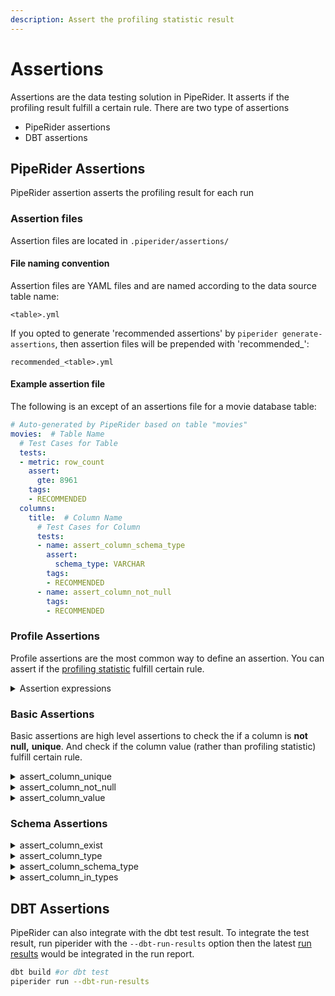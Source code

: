 ```yaml
---
description: Assert the profiling statistic result
---
```


# Assertions

Assertions are the data testing solution in PipeRider. It asserts if the profiling result fulfill a certain rule. There are two type of assertions

* PipeRider assertions
* DBT assertions

## PipeRider Assertions

PipeRider assertion asserts the profiling result for each run

### Assertion files

Assertion files are located in `.piperider/assertions/`

#### File naming convention

Assertion files are YAML files and are named according to the data source table name:

`<table>.yml`

If you opted to generate 'recommended assertions' by `piperider generate-assertions`, then assertion files will be prepended with 'recommended\_':

`recommended_<table>.yml`

#### Example assertion file

The following is an except of an assertions file for a movie database table:

```yaml
# Auto-generated by PipeRider based on table "movies"
movies:  # Table Name
  # Test Cases for Table
  tests:
  - metric: row_count
    assert:
      gte: 8961
    tags:
    - RECOMMENDED
  columns:
    title:  # Column Name
      # Test Cases for Column
      tests:
      - name: assert_column_schema_type
        assert:
          schema_type: VARCHAR
        tags:
        - RECOMMENDED
      - name: assert_column_not_null
        tags:
        - RECOMMENDED
```

### Profile Assertions

Profile assertions are the most common way to define an assertion. You can assert if the [profiling statistic](profile.md) fulfill certain rule.&#x20;

<details>

<summary>Assertion expressions</summary>

Description: Profiling-based assertions are assert the value of a profiling field.

* Metric: The profile field defined in [profling](https://app.gitbook.com/s/UsYS3zzeqKu12WDMiMAL/\~/changes/92/get-started/run/profile)
* Assert:
  * `gte`: the value should be greater than or equal to
  * `gt`: the value should be greater than
  * `lte`: the value should be less than or equal to
  * `lt`: the value should be less than
  * `eq`: the value should equal to
  * `ne`: the value should not equal to

The row count should be <= 1000000

```yaml
world_city:
  tests:
  - metric: row_count
    assert:
      lte: 1000000
```

The missing percentage should be <= 0.01

```yaml
world_city:
  columns:
    country_code:
      tests:
      - metric: nulls_p
        assert:
          lte: 0.01
```

The median should be between \[10, 20]

```yaml
world_city:
  columns:
    country_code:
      tests:
      - metric: p50
        assert:
          gte: 10
          lte: 20
```

</details>

### Basic Assertions

Basic assertions are high level assertions to check the if a column is **not null,** **unique**. And check if the column value (rather than profiling statistic) fulfill certain rule.

<details>

<summary>assert_column_unique</summary>

* Description: The values of column must be unique.
* Assert: None
* Tags:

```yaml
world_city:
  columns:
    country_code:
      tests:
      - name: assert_column_unique
        tags:
          - dialing code
```

</details>

<details>

<summary>assert_column_not_null</summary>

* Description: The values of the column must not be null.
* Assert: None
* Tags:

```yaml
world_city:
  columns:
    name:
      tests:
      - name: assert_column_not_null
        tags:
          - city name
```

</details>

<details>

<summary>assert_column_value</summary>

* Description: Assert the column value should be in the range.
* Assert:
  * `gte`: the value should be greater than or equal to
  * `gt`: the value should be greater than
  * `lte`: the value should be less than or equal to
  * `lt`: the value should be less than
  * `in`: the value should belong to the set

The value should be between \[0,10000)

```yaml
world_city:
  columns:
    population:
      tests:
      - name: assert_column_value
        assert:
            gte: 0
            lt: 10000
```

The value of a datetime type column should be `>= '2022-01-01'`

```yaml
world_city:
  columns:
    create_at:
      tests:
      - name: assert_column_value
        assert:
          gte: '2022-01-01;
```

The value of the column should belong to \["male", "female"] set

```
TITANIC:
  columns:
    Sex:
      tests:
      - name: assert_column_value
        assert:
          in: ["male", "female"]
```

</details>

### Schema Assertions

<details>

<summary>assert_column_exist</summary>

* Description: The column must exist.
* Assert: None
* Tags:

```yaml
world_city:  #Table Name
  columns:
    country_code:
      tests:
      - name: assert_column_exist
        tags:
          - dialing code
```

</details>

<details>

<summary>assert_column_type</summary>

* Description: The type of the column must match the specified type.
* Assert:
  * `type: numeric, string, datetime`
* Tags:

```yaml
world_city:
  columns:
    name:
      tests:
      - name: assert_column_type
        assert:
          type: string
        tags:
          - city name
```

</details>

<details>

<summary>assert_column_schema_type</summary>

* Description: The column schema type should match the specific schema type.
* Assert:
  * schema\_type: the schema type in data source. (e.g. `TEXT`, `DATE`, `VARCHAR(128)`, ...)

```
world_city:
  columns:
    name:
      tests:
      - name: assert_column_schema_type
        assert:
          schema_type: TEXT
```

</details>

<details>

<summary>assert_column_in_types</summary>

* Description: The type of the column must be contained in the list.
* Assert:
  * `types: [string, integer, numeric, datetime, boolean, other]`
* Tags:

```yaml
world_city:  #Table Name
  columns:
    country_code:
      tests:
      - name: assert_column_in_types
        assert:
          types: [string]
        tags:
          - dialing code
```

</details>



## DBT Assertions

PipeRider can also integrate with the dbt test result. To integrate the test result, run piperider with the `--dbt-run-results` option then the latest [run results](https://docs.getdbt.com/reference/artifacts/run-results-json) would be integrated in the run report.

```sh
dbt build #or dbt test
piperider run --dbt-run-results
```







